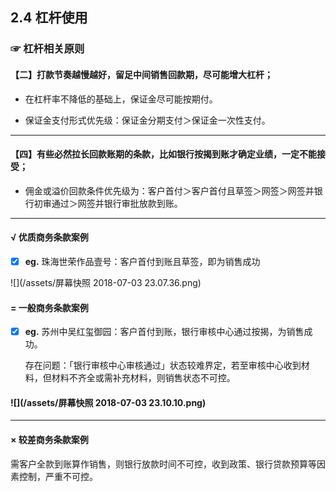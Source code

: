 ## 2.4 杠杆使用

### ☞ 杠杆相关原则

#### 【二】打款节奏越慢越好，留足中间销售回款期，尽可能增大杠杆；

* 在杠杆率不降低的基础上，保证金尽可能按期付。

* 保证金支付形式优先级：保证金分期支付＞保证金一次性支付。

---

#### 【四】有些必然拉长回款账期的条款，比如银行按揭到账才确定业绩，一定不能接受；

* 佣金或溢价回款条件优先级为：客户首付＞客户首付且草签＞网签＞网签并银行初审通过＞网签并银行审批放款到账。

---

#### √  优质商务条款案例

* [x] **eg.**  珠海世荣作品壹号：客户首付到账且草签，即为销售成功

![](/assets/屏幕快照 2018-07-03 23.07.36.png)

#### =  一般商务条款案例

* [x] **eg.** 苏州中吴红玺御园：客户首付到账，银行审核中心通过按揭，为销售成功。

  存在问题：「银行审核中心审核通过」状态较难界定，若至审核中心收到材料，但材料不齐全或需补充材料，则销售状态不可控。

#### ![](/assets/屏幕快照 2018-07-03 23.10.10.png)

---

#### ×  较差商务条款案例

需客户全款到账算作销售，则银行放款时间不可控，收到政策、银行贷款预算等因素控制，严重不可控。

